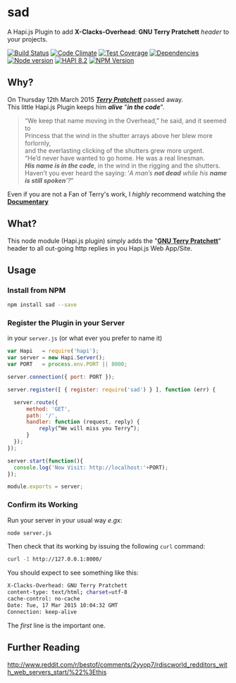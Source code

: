 # sad

A Hapi.js Plugin to add
**X-Clacks-Overhead**: **GNU Terry Pratchett** *header* to your projects.

[![Build Status](https://travis-ci.org/pandajs/sad.png?branch=master)](https://travis-ci.org/pandajs/sad) [![Code Climate](https://codeclimate.com/github/pandajs/sad.png)](https://codeclimate.com/github/pandajs/sad)
[![Test Coverage](https://codeclimate.com/github/pandajs/sad/badges/coverage.svg)](https://codeclimate.com/github/pandajs/sad) [![Dependencies](https://david-dm.org/pandajs/sad.png?theme=shields.io)](https://david-dm.org/pandajs/sad)
[![Node version](https://img.shields.io/node/v/atimer.svg?style=flat)](http://nodejs.org/download/)
[![HAPI 8.2](http://img.shields.io/badge/hapi-8.4-brightgreen.svg)](http://hapijs.com)
[![NPM Version][npm-image]][npm-url]


## Why?

On Thursday 12th March 2015 [***Terry Pratchett***](http://en.wikipedia.org/wiki/Terry_Pratchett)
passed away.  
This little Hapi.js Plugin keeps him ***alive*** "***in the code***".

> “We keep that name moving in the Overhead,” he said, and it seemed to  
> Princess that the wind in the shutter arrays above her blew more forlornly,  
> and the everlasting clicking of the shutters grew more urgent.  
> “He’d never have wanted to go home. He was a real linesman.  
> ***His name is in the code***, in the wind in the rigging and the shutters.  
> Haven’t you ever heard the saying:
> ‘*A man’s **not dead** while his **name is still spoken**’?*”

Even if you are not a Fan of Terry's work,
I *highly* recommend watching the [**Documentary**](https://www.google.co.uk/webhp?q=terry+pratchett+documentary&tbm=vid)


## What?

This node module (Hapi.js plugin) simply adds the
"[**GNU Terry Pratchett**](http://np.reddit.com/r/discworld/comments/2yt9j6/gnu_terry_pratchett/cpcvz46)" header
to all out-going http replies in you Hapi.js Web App/Site.

## Usage

### Install from NPM

```sh
npm install sad --save
```

### Register the Plugin in your Server

in your `server.js` (or what ever you prefer to name it)

```js
var Hapi   = require('hapi');
var server = new Hapi.Server();
var PORT   = process.env.PORT || 8000;

server.connection({ port: PORT });

server.register([ { register: require('sad') } ], function (err) {

  server.route({
      method: 'GET',
      path: '/',
      handler: function (request, reply) {
          reply(“We will miss you Terry”);
      }
  });
});

server.start(function(){
  console.log('Now Visit: http://localhost:'+PORT);
});

module.exports = server;

```

### Confirm its Working

Run your server in your usual way *e.g*x:

```sh
node server.js
```

Then check that its working by issuing the following `curl` command:

```sh
curl -I http://127.0.0.1:8000/
```

You should expect to see something like this:

```sh
X-Clacks-Overhead: GNU Terry Pratchett
content-type: text/html; charset=utf-8
cache-control: no-cache
Date: Tue, 17 Mar 2015 10:04:32 GMT
Connection: keep-alive
```
The *first* line is the important one.

## Further Reading

http://www.reddit.com/r/bestof/comments/2yyop7/rdiscworld_redditors_with_web_servers_start/%22%3Ethis

[npm-image]: https://img.shields.io/npm/v/sad.svg?style=flat
[npm-url]: https://npmjs.org/package/sad
